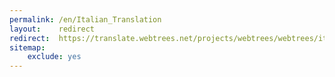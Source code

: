 ```yaml
---
permalink: /en/Italian_Translation
layout:    redirect
redirect:  https://translate.webtrees.net/projects/webtrees/webtrees/it
sitemap:
    exclude: yes
---
```

